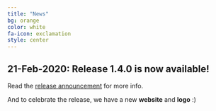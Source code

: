 ```yaml
---
title: "News"
bg: orange
color: white
fa-icon: exclamation
style: center
---
```


## **21-Feb-2020:**  Release 1.4.0 is now available!

Read the [release announcement](https://sourceforge.net/p/jgrapht/news/2018/11/jgrapht-version-130-released/) for more info.

And to celebrate the release, we have a new **website** and **logo** :)
